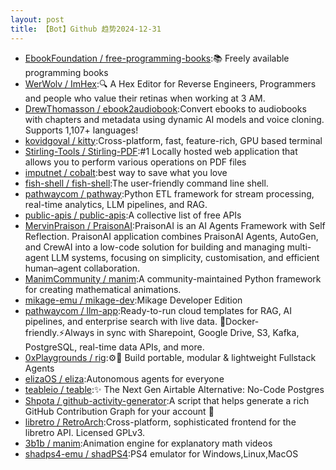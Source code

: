 ```yaml
---
layout: post
title: 【Bot】Github 趋势2024-12-31
---
```


* [EbookFoundation / free-programming-books](https://github.com/EbookFoundation/free-programming-books):📚 Freely available programming books
* [WerWolv / ImHex](https://github.com/WerWolv/ImHex):🔍 A Hex Editor for Reverse Engineers, Programmers and people who value their retinas when working at 3 AM.
* [DrewThomasson / ebook2audiobook](https://github.com/DrewThomasson/ebook2audiobook):Convert ebooks to audiobooks with chapters and metadata using dynamic AI models and voice cloning. Supports 1,107+ languages!
* [kovidgoyal / kitty](https://github.com/kovidgoyal/kitty):Cross-platform, fast, feature-rich, GPU based terminal
* [Stirling-Tools / Stirling-PDF](https://github.com/Stirling-Tools/Stirling-PDF):#1 Locally hosted web application that allows you to perform various operations on PDF files
* [imputnet / cobalt](https://github.com/imputnet/cobalt):best way to save what you love
* [fish-shell / fish-shell](https://github.com/fish-shell/fish-shell):The user-friendly command line shell.
* [pathwaycom / pathway](https://github.com/pathwaycom/pathway):Python ETL framework for stream processing, real-time analytics, LLM pipelines, and RAG.
* [public-apis / public-apis](https://github.com/public-apis/public-apis):A collective list of free APIs
* [MervinPraison / PraisonAI](https://github.com/MervinPraison/PraisonAI):PraisonAI is an AI Agents Framework with Self Reflection. PraisonAI application combines PraisonAI Agents, AutoGen, and CrewAI into a low-code solution for building and managing multi-agent LLM systems, focusing on simplicity, customisation, and efficient human–agent collaboration.
* [ManimCommunity / manim](https://github.com/ManimCommunity/manim):A community-maintained Python framework for creating mathematical animations.
* [mikage-emu / mikage-dev](https://github.com/mikage-emu/mikage-dev):Mikage Developer Edition
* [pathwaycom / llm-app](https://github.com/pathwaycom/llm-app):Ready-to-run cloud templates for RAG, AI pipelines, and enterprise search with live data. 🐳Docker-friendly.⚡Always in sync with Sharepoint, Google Drive, S3, Kafka, PostgreSQL, real-time data APIs, and more.
* [0xPlaygrounds / rig](https://github.com/0xPlaygrounds/rig):⚙️🦀 Build portable, modular & lightweight Fullstack Agents
* [elizaOS / eliza](https://github.com/elizaOS/eliza):Autonomous agents for everyone
* [teableio / teable](https://github.com/teableio/teable):✨ The Next Gen Airtable Alternative: No-Code Postgres
* [Shpota / github-activity-generator](https://github.com/Shpota/github-activity-generator):A script that helps generate a rich GitHub Contribution Graph for your account 🤖
* [libretro / RetroArch](https://github.com/libretro/RetroArch):Cross-platform, sophisticated frontend for the libretro API. Licensed GPLv3.
* [3b1b / manim](https://github.com/3b1b/manim):Animation engine for explanatory math videos
* [shadps4-emu / shadPS4](https://github.com/shadps4-emu/shadPS4):PS4 emulator for Windows,Linux,MacOS
